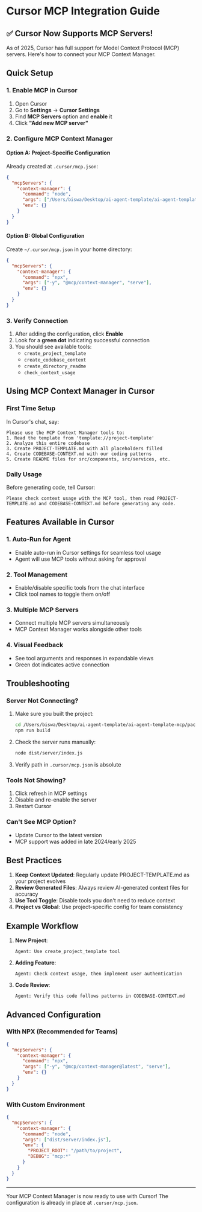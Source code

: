 # Cursor MCP Integration Guide

## ✅ Cursor Now Supports MCP Servers!

As of 2025, Cursor has full support for Model Context Protocol (MCP) servers. Here's how to connect your MCP Context Manager.

## Quick Setup

### 1. Enable MCP in Cursor
1. Open Cursor
2. Go to **Settings** → **Cursor Settings**
3. Find **MCP Servers** option and **enable** it
4. Click **"Add new MCP server"**

### 2. Configure MCP Context Manager

#### Option A: Project-Specific Configuration
Already created at `.cursor/mcp.json`:
```json
{
  "mcpServers": {
    "context-manager": {
      "command": "node",
      "args": ["/Users/biswa/Desktop/ai-agent-template/ai-agent-template-mcp/packages/mcp-agent/dist/server/index.js"],
      "env": {}
    }
  }
}
```

#### Option B: Global Configuration
Create `~/.cursor/mcp.json` in your home directory:
```json
{
  "mcpServers": {
    "context-manager": {
      "command": "npx",
      "args": ["-y", "@mcp/context-manager", "serve"],
      "env": {}
    }
  }
}
```

### 3. Verify Connection
1. After adding the configuration, click **Enable**
2. Look for a **green dot** indicating successful connection
3. You should see available tools:
   - `create_project_template`
   - `create_codebase_context`
   - `create_directory_readme`
   - `check_context_usage`

## Using MCP Context Manager in Cursor

### First Time Setup
In Cursor's chat, say:
```
Please use the MCP Context Manager tools to:
1. Read the template from 'template://project-template'
2. Analyze this entire codebase
3. Create PROJECT-TEMPLATE.md with all placeholders filled
4. Create CODEBASE-CONTEXT.md with our coding patterns
5. Create README files for src/components, src/services, etc.
```

### Daily Usage
Before generating code, tell Cursor:
```
Please check context usage with the MCP tool, then read PROJECT-TEMPLATE.md and CODEBASE-CONTEXT.md before generating any code.
```

## Features Available in Cursor

### 1. **Auto-Run for Agent**
- Enable auto-run in Cursor settings for seamless tool usage
- Agent will use MCP tools without asking for approval

### 2. **Tool Management**
- Enable/disable specific tools from the chat interface
- Click tool names to toggle them on/off

### 3. **Multiple MCP Servers**
- Connect multiple MCP servers simultaneously
- MCP Context Manager works alongside other tools

### 4. **Visual Feedback**
- See tool arguments and responses in expandable views
- Green dot indicates active connection

## Troubleshooting

### Server Not Connecting?
1. Make sure you built the project:
   ```bash
   cd /Users/biswa/Desktop/ai-agent-template/ai-agent-template-mcp/packages/mcp-agent
   npm run build
   ```

2. Check the server runs manually:
   ```bash
   node dist/server/index.js
   ```

3. Verify path in `.cursor/mcp.json` is absolute

### Tools Not Showing?
1. Click refresh in MCP settings
2. Disable and re-enable the server
3. Restart Cursor

### Can't See MCP Option?
- Update Cursor to the latest version
- MCP support was added in late 2024/early 2025

## Best Practices

1. **Keep Context Updated**: Regularly update PROJECT-TEMPLATE.md as your project evolves
2. **Review Generated Files**: Always review AI-generated context files for accuracy
3. **Use Tool Toggle**: Disable tools you don't need to reduce context
4. **Project vs Global**: Use project-specific config for team consistency

## Example Workflow

1. **New Project**:
   ```
   Agent: Use create_project_template tool
   ```

2. **Adding Feature**:
   ```
   Agent: Check context usage, then implement user authentication
   ```

3. **Code Review**:
   ```
   Agent: Verify this code follows patterns in CODEBASE-CONTEXT.md
   ```

## Advanced Configuration

### With NPX (Recommended for Teams)
```json
{
  "mcpServers": {
    "context-manager": {
      "command": "npx",
      "args": ["-y", "@mcp/context-manager@latest", "serve"],
      "env": {}
    }
  }
}
```

### With Custom Environment
```json
{
  "mcpServers": {
    "context-manager": {
      "command": "node",
      "args": ["dist/server/index.js"],
      "env": {
        "PROJECT_ROOT": "/path/to/project",
        "DEBUG": "mcp:*"
      }
    }
  }
}
```

---

Your MCP Context Manager is now ready to use with Cursor! The configuration is already in place at `.cursor/mcp.json`.